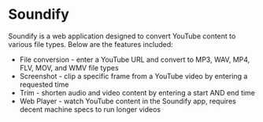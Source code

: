 # Soundify
Soundify is a web application designed to convert YouTube content to various file types. Below are the features included:

* File conversion - enter a YouTube URL and convert to MP3, WAV, MP4, FLV, MOV, and WMV file types
* Screenshot - clip a specific frame from a YouTube video by entering a requested time
* Trim - shorten audio and video content by entering a start AND end time
* Web Player - watch YouTube content in the Soundify app, requires decent machine specs to run longer videos
